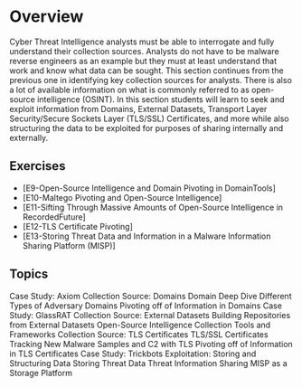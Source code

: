 # Overview

Cyber Threat Intelligence analysts must be able to interrogate and fully understand their collection sources. Analysts do not have to be malware reverse engineers as an example but they must at least understand that work and know what data can be sought. This section continues from the previous one in identifying key collection sources for analysts. There is also a lot of available information on what is commonly referred to as open-source intelligence (OSINT). In this section students will learn to seek and exploit information from Domains, External Datasets, Transport Layer Security/Secure Sockets Layer (TLS/SSL) Certificates, and more while also structuring the data to be exploited for purposes of sharing internally and externally.

## Exercises
* [E9-Open-Source Intelligence and Domain Pivoting in DomainTools]
* [E10-Maltego Pivoting and Open-Source Intelligence]
* [E11-Sifting Through Massive Amounts of Open-Source Intelligence in RecordedFuture]
* [E12-TLS Certificate Pivoting]
* [E13-Storing Threat Data and Information in a Malware Information Sharing Platform (MISP)]


## Topics

Case Study: Axiom
Collection Source: Domains
Domain Deep Dive
Different Types of Adversary Domains
Pivoting off of Information in Domains
Case Study: GlassRAT
Collection Source: External Datasets
Building Repositories from External Datasets
Open-Source Intelligence Collection Tools and Frameworks
Collection Source: TLS Certificates
TLS/SSL Certificates
Tracking New Malware Samples and C2 with TLS
Pivoting off of Information in TLS Certificates
Case Study: Trickbots
Exploitation: Storing and Structuring Data
Storing Threat Data
Threat Information Sharing
MISP as a Storage Platform
